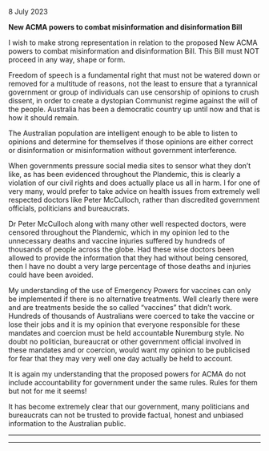 8 July 2023


**New ACMA powers to combat misinformation and disinformation Bill**


I wish to make strong representation in relation to the proposed New ACMA powers to
combat misinformation and disinformation Bill. This Bill must NOT proceed in any way,
shape or form.

Freedom of speech is a fundamental right that must not be watered down or removed for a
multitude of reasons, not the least to ensure that a tyrannical government or group of
individuals can use censorship of opinions to crush dissent, in order to create a dystopian
Communist regime against the will of the people. Australia has been a democratic country
up until now and that is how it should remain.

The Australian population are intelligent enough to be able to listen to opinions and
determine for themselves if those opinions are either correct or disinformation or
misinformation without government interference.

When governments pressure social media sites to sensor what they don’t like, as has been
evidenced throughout the Plandemic, this is clearly a violation of our civil rights and does
actually place us all in harm. I for one of very many, would prefer to take advice on health
issues from extremely well respected doctors like Peter McCulloch, rather than discredited
government officials, politicians and bureaucrats.

Dr Peter McCulloch along with many other well respected doctors, were censored
throughout the Plandemic, which in my opinion led to the unnecessary deaths and vaccine
injuries suffered by hundreds of thousands of people across the globe. Had these wise
doctors been allowed to provide the information that they had without being censored,
then I have no doubt a very large percentage of those deaths and injuries could have been
avoided.

My understanding of the use of Emergency Powers for vaccines can only be implemented if
there is no alternative treatments. Well clearly there were and are treatments beside the so
called “vaccines” that didn’t work. Hundreds of thousands of Australians were coerced to
take the vaccine or lose their jobs and it is my opinion that everyone responsible for these
mandates and coercion must be held accountable Nuremburg style. No doubt no politician,
bureaucrat or other government official involved in these mandates and or coercion, would
want my opinion to be publicised for fear that they may very well one day actually be held
to account.

It is again my understanding that the proposed powers for ACMA do not include
accountability for government under the same rules. Rules for them but not for me it
seems!

It has become extremely clear that our government, many politicians and bureaucrats can
not be trusted to provide factual, honest and unbiased information to the Australian public.


-----

-----

